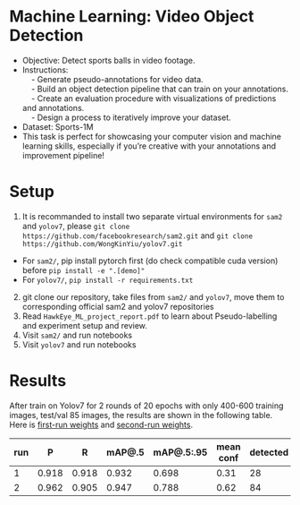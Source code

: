 # Machine Learning: Video Object Detection
*	Objective: Detect sports balls in video footage.
*	Instructions: </br>
 &nbsp; &nbsp; - Generate pseudo-annotations for video data. </br>
 &nbsp; &nbsp; -	Build an object detection pipeline that can train on your annotations. </br>
 &nbsp; &nbsp; -	Create an evaluation procedure with visualizations of predictions and annotations. </br>
&nbsp; &nbsp; -	Design a process to iteratively improve your dataset. </br>
*	Dataset: Sports-1M
*	This task is perfect for showcasing your computer vision and machine learning skills, especially if you’re creative with your annotations and improvement pipeline!




# Setup
1. It is recommanded to install two separate virtual environments for ```sam2``` and ```yolov7```, please ```git clone https://github.com/facebookresearch/sam2.git``` and ```git clone https://github.com/WongKinYiu/yolov7.git```  
  * For ```sam2/```, pip install pytorch first (do check compatible cuda version) before ```pip install -e ".[demo]" ```
  * For ```yolov7/```, ```pip install -r requirements.txt```
2. git clone our repository, take files from ```sam2/``` and ```yolov7```, move them to corresponding official sam2 and yolov7 repositories  
3. Read ```HawkEye_ML_project_report.pdf``` to learn about Pseudo-labelling and experiment setup and review.
4. Visit ```sam2/``` and run notebooks
5. Visit ```yolov7``` and run notebooks

# Results
After train on Yolov7 for 2 rounds of 20 epochs with only 400-600 training images, test/val 85 images, the results are shown in the following table. Here is [first-run weights](https://drive.google.com/file/d/1H4Gx4jdSfm66llZ_zbhwXGPDCsLWFxTi/view?usp=share_link) and [second-run weights](https://drive.google.com/file/d/1I2Uquwq9r8KcXeTApl5AOSStKTGdvCoG/view?usp=share_link).

| run | P     | R     | mAP@.5 | mAP@.5:.95 | mean conf | detected |
|-----|-------|-------|--------|------------|-----------|----------|
| 1   | 0.918 | 0.918 | 0.932  | 0.698      | 0.31      | 28       |
| 2   | 0.962 | 0.905 | 0.947  | 0.788      | 0.62      | 84       |
